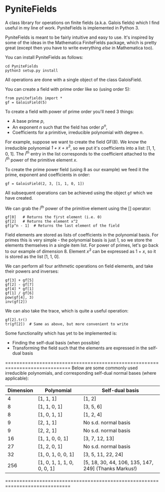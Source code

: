 # PyniteFields
A class library for operations on finite fields (a.k.a. Galois fields) which I find useful in my line of work. PyniteFields is implemented in Python 3.

PyniteFields is meant to be fairly intuitive and easy to use. It's inspired by some of the ideas in the Mathematica
FiniteFields package, which is pretty great (except then you have to write everything _else_ in Mathematica too).

You can install PyniteFields as follows:
```
cd PyniteFields
python3 setup.py install
```

All operations are done with a single object of the class GaloisField. 

You can create a field with prime order like so (using order 5):
```
from pynitefields import * 
gf = GaloisField(5)
```

To create a field with power of prime order you'll need 3 things:
- A base prime _p_,
- An exponent _n_ such that the field has order _p<sup>n</sup>_,
- Coefficients for a primitive, irreducible polynomial with degree _n_.

For example, suppose we want to create the field GF(8). We know the irreducible polynomial
_1 + x + x<sup>3</sup>_, so we put it's coefficients into a list: [1, 1, 0, 1]. The _i_<sup>th</sup>
entry in the list corresponds to the coefficient attached to the _i_<sup>th</sup> power of the primitive element _x_.

To create the prime power field (using 8 as our example) we feed it the prime, exponent and coefficients in order:
```
gf = GaloisField(2, 3, [1, 1, 0, 1])
```


All subsequent operations can be achieved using the object ```gf``` which we have created.

We can grab the _i_<sup>th</sup> power of the primitive element using the [] operator:
```
gf[0]   # Returns the first element (i.e. 0)
gf[2]   # Returns the element x^2
gf[p^n - 1]  # Returns the last element of the field
```

Field elements are stored as lists of coefficients in the polynomial basis. For primes this
is very simple - the polynomial basis is just 1, so we store the elements themselves in a 
single item list. For power of primes, let's go back
to our example of dimension 8. Element _x<sup>3</sup>_ can be expressed as 1 + _x_, so 
it is stored as the list [1, 1, 0].

We can perform all four arithmetic operations on field elements, and take their powers and inverses:
```
gf[3] + gf[5]
gf[2] - gf[7]
gf[4] * gf[1]
gf[1] / gf[6]
pow(gf[4], 3)
inv(gf[2])
```

We can also take the trace, which is quite a useful operation:
```
gf[2].tr()
tr(gf[2])  # Same as above, but more convenient to write
``` 

Some functionality which has yet to be implemented is:
- Finding the self-dual basis (when possible)
- Transforming the field such that the elements are expressed in the self-dual basis

=============================================================================
Below are some commonly used irreducible polynomials, and corresponding self-dual normal bases (where applicable):

| Dimension | Polynomial | Self-dual basis |
| --------- | ---------- | --------------- |
| 4   | [1, 1, 1]                   | [1, 2] |
| 8   | [1, 1, 0, 1]                | [3, 5, 6] |
| 8   | [1, 0, 1, 1]                | [1, 2, 4] |
| 9   | [2, 1, 1]                   | No s.d. normal basis |
| 9   | [2, 2, 1]                   | No s.d. normal basis |
| 16  | [1, 1, 0, 0, 1]             | [3, 7, 12, 13]  |
| 27  | [1, 2, 0, 1]                | No s.d. normal basis |  
| 32  | [1, 0, 1, 0, 0, 1]          | [3, 5, 11, 22, 24] |
| 256 | [1, 0, 1, 1, 1, 0, 0, 0, 1] | [5, 18, 30, 44, 106, 135, 147, 249] (Thanks Markus!) |

=============================================================================


